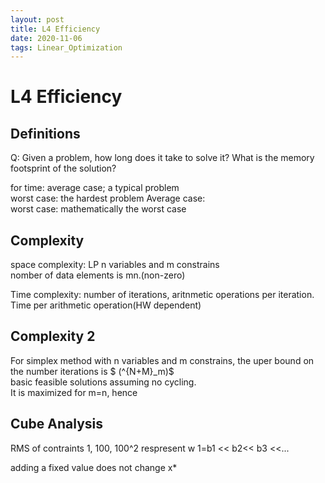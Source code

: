 ```yaml
---
layout: post
title: L4 Efficiency
date: 2020-11-06
tags: Linear_Optimization
---   
```


# L4 Efficiency

## Definitions  
Q:  Given a problem, how long does it take to solve it? What is the memory footsprint of the solution?  

for time: average case; a typical problem   
        worst case: the hardest problem
Average case:   
worst case: mathematically the worst case  

## Complexity  
space complexity: LP n variables and m constrains  
nomber of data elements is mn.(non-zero)  

Time complexity:  number of iterations, aritnmetic operations per iteration.  Time per arithmetic operation(HW dependent)  

## Complexity 2  
For simplex method with n variables and m constrains, the uper bound on the number iterations is $ (^{N+M}_m)$  
basic feasible solutions assuming no cycling.  
It is maximized for m=n, hence 

## Cube Analysis  

RMS of contraints  1, 100, 100^2
respresent w   1=b1 << b2<< b3 <<...

adding a fixed value does not change x*  



